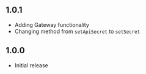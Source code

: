 ## 1.0.1

* Adding Gateway functionality
* Changing method from `setApiSecret` to `setSecret`

## 1.0.0

* Initial release

